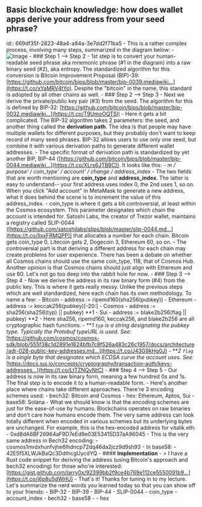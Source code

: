 ## **Basic blockchain knowledge: how does wallet apps derive your address from your seed phrase?**
id:: 669df35f-2823-48a4-a84a-3e7dd2f71ba5
	- This is a rather complex process, involving many steps, summarized in the diagram below:
	- ![Image](https://pbs.twimg.com/media/F_ClOQzWAAAV9ZQ?format=jpg&name=large)
	- ### Step 1 --> Step 2
		- 1st step is to convert your human-readable seed phrase aka mnemonic phrase (#1 in the diagram) into a raw binary seed (#2), aka entropy. The standardized algorithm for this conversion is Bitcoin Improvement Proposal (BIP)-39: [https://github.com/bitcoin/bips/blob/master/bip-0039.mediawiki…](https://t.co/xYaMRV4tYo). Despite the "bitcoin" in the name, this standard is adopted by all other chains as well.
	- ### Step 2 --> Step 3
		- Next we derive the private/public key pair (#3) from the seed. The algorithm for this is defined by BIP-32: [https://github.com/bitcoin/bips/blob/master/bip-0032.mediawiki…](https://t.co/T9UmoOQTSl)
		- Here it gets a bit complicated. The BIP-32 algorithm takes 2 parameters: the seed, and another thing called the **derivation path**. The idea is that people may have multiple wallets for different purposes, but they probably don't want to keep record of many seed phrases. BIP-32 allows users to use only one seed, but combine it with various derivation paths to generate different wallet addresses.
		- The specific format of derivation path is standardized by yet another BIP, BIP-44 ([https://github.com/bitcoin/bips/blob/master/bip-0044.mediawiki…](https://t.co/XLrs6JTB8C)). It looks like this:
			- *m / purpose' / coin_type' / account' / change / address_index*
		- The two fields that are worth mentioning are **coin_type** and **address_index**. The latter is easy to understand-- your first address uses index 0, the 2nd uses 1, so on. When you click "Add account" in MetaMask to generate a new address, what it does behind the scene is to increment the value of this address_index.
		- coin_type is where it gets a bit controversial, at least within the Cosmos ecosystem. This parameter designates which chain the account is intended for. Satoshi Labs, the creator of Trezor wallet, maintains a registry called SLIP-0044 ([https://github.com/satoshilabs/slips/blob/master/slip-0044.md…](https://t.co/IlxxFRMQPP)) that allocates a number for each chain. Bitcoin gets coin_type 0, Litecoin gets 2, Dogecoin 3, Ethereum 60, so on.
		- The controversial part is that deriving a different address for each chain may create problems for user experience. There has been a debate on whether all Cosmos chains should use the same coin_type, 118, that of Cosmos Hub. Another opinion is that Cosmos chains should just align with Ethereum and use 60. Let's not go too deep into the rabbit hole for now.
	- ### Step 3 --> Step 4
		- Now we derive the address in its raw binary form (#4) from the public key. This is where it gets really messy. Unlike the previous steps which are well standardized, here each chain has its own methodology. To name a few:
		- Bitcoin
			- address := ripemd160(sha256(pubkey))
		- Ethereum
			- address := keccak256(pubkey)[-20:]
		- Cosmos
			- address := sha256(sha256(typ) || pubkey) **1
		- Sui
			- address := blake2b256(flag || pubkey) **2
		- Here sha256, ripemd160, keccak256, and blake2b256 are all cryptographic hash functions.
		- ***1 `typ` is a string designating the pubkey type. Typically the Protobuf typeURL is used. See:* [https://github.com/cosmos/cosmos-sdk/blob/555f38c1d2891e1624bfb7c8f526a483c26c1957/docs/architecture/adr-028-public-key-addresses.md…](https://t.co/J43G9kHg0J)
		- ***2 `flag` is a single byte that designates which ECDSA curve the account uses. See:* [https://docs.sui.io/concepts/cryptography/transaction-auth/keys-addresses…](https://t.co/LtTZNQvNtC)
	- ### Step 4 --> Step 5
		- Our address is now in its raw binary form, meaning a few hundred 0s and 1s. The final step is to encode it to a human-readable form.
		- Here's another place where chains take different approaches. There're 3 encoding schemes used:
		- bech32: Bitcoin and Cosmos
		- hex: Ethereum, Aptos, Sui
		- base58: Solana
		- What we should know is that the encoding schemes are just for the ease-of-use by humans. Blockchains operates on raw binaries and don't care how humans encode them. The very same address can look totally different when encoded in various schemes but its underlying bytes are unchanged. For example, this is the hex-encoded address for vitalik.eth:
			- 0xd8dA6BF26964aF9D7eEd9e03E53415D37aA96045
		- This is the very same address in Bech32 encoding:
			- cosmos1mrdxhunfvjhe6lhdncp72dq46da2jcz9d9sh93
		- In base58:
			- 42E5f5XLWJkBaQc3DdthcgUycdYQ
	- #### **Implementation**
	- > I have a Rust code snippet for deriving the address (using Bitcoin's approach and bech32 encoding) for those who're interested: [https://gist.github.com/larry0x/92399bb2f9ce4b769e112ce5550091b9…](https://t.co/i6p8u5dWHU)
	- That's it! Thanks for tuning in to my lecture. Let's summarize the nerd words you learned today so that you can show off to your friends:
	- BIP-32
	- BIP-39
	- BIP-44
	- SLIP-0044
	- coin_type
	- account_index
	- bech32
	- base58
	- - hex